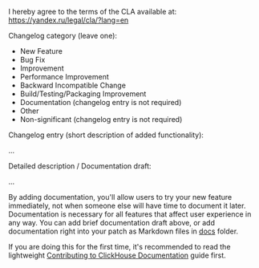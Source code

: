 I hereby agree to the terms of the CLA available at: https://yandex.ru/legal/cla/?lang=en

Changelog category (leave one):
- New Feature
- Bug Fix
- Improvement
- Performance Improvement
- Backward Incompatible Change
- Build/Testing/Packaging Improvement
- Documentation (changelog entry is not required)
- Other
- Non-significant (changelog entry is not required)


Changelog entry (short description of added functionality):

...


Detailed description / Documentation draft:

...

By adding documentation, you'll allow users to try your new feature immediately, not when someone else will have time to document it later. Documentation is necessary for all features that affect user experience in any way. You can add brief documentation draft above, or add documentation right into your patch as Markdown files in [docs](https://github.com/ClickHouse/ClickHouse/tree/master/docs) folder.

If you are doing this for the first time, it's recommended to read the lightweight [Contributing to ClickHouse Documentation](https://github.com/ClickHouse/ClickHouse/tree/master/docs/README.md) guide first.
